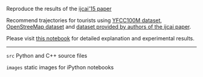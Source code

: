 Reproduce the results of the [ijcai'15 paper](https://sites.google.com/site/limkwanhui/publications/2015-IJCAI-personalTour.pdf)

Recommend trajectories for tourists using [YFCC100M dataset](http://www.referitgame.com/vicente/flickr100M/),
[OpenStreeMap dataset](http://www.openstreetmap.org/) and 
[dataset provided by authors of the ijcai paper](https://sites.google.com/site/limkwanhui/datacode#ijcai15).

Please visit [this notebook](./notes.ipynb) for detailed explanation and experimental results.

--------------------

```src``` Python and C++ source files 

```images``` static images for iPython notebooks
